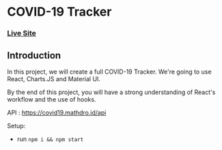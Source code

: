 # COVID-19 Tracker

### [Live Site](https://playful-gingersnap-dbeec2.netlify.app/)

## Introduction

In this project, we will create a full COVID-19 Tracker. We're going to use React, Charts.JS and Material UI.

By the end of this project, you will have a strong understanding of React's workflow and the use of hooks.

API : https://covid19.mathdro.id/api

Setup:
- run ```npm i && npm start```
